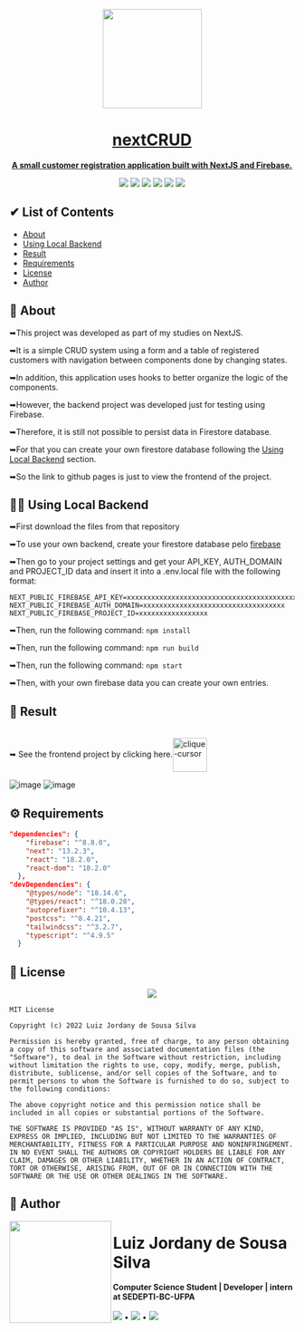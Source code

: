 <div align="center">

  <a href="https://ojordany.github.io/nextCRUD/"><img width="175px" src="https://user-images.githubusercontent.com/84668196/224700290-5b96b40f-7169-40ac-81ff-12d45b88a85b.png">

  <h1>nextCRUD</h1>
  
  <strong>A small customer registration application built with NextJS and Firebase.</strong>
  
  <a href="https://github.com/oJordany/nextCRUD/"><img src="https://img.shields.io/github/license/ojordany/nextCRUD?style=social"></a>
  <a href="https://github.com/oJordany/nextCRUD/"><img src="https://img.shields.io/github/stars/ojordany/nextCRUD?style=social"/></a>
  <a href="https://github.com/oJordany/nextCRUD/"><img src="https://img.shields.io/github/forks/ojordany/nextCRUD?style=social"/></a>
  <a href="https://github.com/oJordany/nextCRUD/"><img src="https://img.shields.io/github/issues/ojordany/nextCRUD?style=social"/></a>
  <a href="https://github.com/oJordany/nextCRUD/"><img src="https://img.shields.io/github/repo-size/ojordany/nextCRUD?style=social"/></a>
  <a href="https://github.com/oJordany/nextCRUD/"><img src="https://img.shields.io/github/commit-activity/w/ojordany/nextCRUD?style=social"/></a>
</div>

<h2></h2>
<h2>&#x2714 List of Contents</h2>
<ul type="pointer">
  <li><a href="#about">About</a></li>
  <li><a href="#usage">Using Local Backend</a></li>
  <li><a href="#result">Result</a></li>
  <li><a href="#requirements">Requirements</a></li>
  <li><a href="#license">License</a></li>
  <li><a href="#authors">Author</a></li>
</ul>

<h2></h2>
<h2><a name="about">&#x1F4D6 About</a></h2>
<p>➥This project was developed as part of my studies on NextJS.</p>
<p>➥It is a simple CRUD system using a form and a table of registered customers with navigation between components done by changing states.</p>
<p>➥In addition, this application uses hooks to better organize the logic of the components.</p>
<p>➥However, the backend project was developed just for testing using Firebase.</p>
<p>➥Therefore, it is still not possible to persist data in Firestore database.</p>
<p>➥For that you can create your own firestore database following the <a href="#usage">Using Local Backend</a> section.</p>
<p>➥So the link to github pages is just to view the frontend of the project.</p>

<h2></h2>
<h2><a name="usage">👨‍💻 Using Local Backend</a></h2>

➥First download the files from that repository

➥To use your own backend, create your firestore database pelo [firebase](https://console.firebase.google.com/?pli=1.)

➥Then go to your project settings and get your API_KEY, AUTH_DOMAIN and PROJECT_ID data and insert it into a .env.local file with the following format:

~~~
NEXT_PUBLIC_FIREBASE_API_KEY=xxxxxxxxxxxxxxxxxxxxxxxxxxxxxxxxxxxxxxxxxxxx
NEXT_PUBLIC_FIREBASE_AUTH_DOMAIN=xxxxxxxxxxxxxxxxxxxxxxxxxxxxxxxxxxx
NEXT_PUBLIC_FIREBASE_PROJECT_ID=xxxxxxxxxxxxxxxxx
~~~

➥Then, run the following command: ```npm install```

➥Then, run the following command: ```npm run build```

➥Then, run the following command: ```npm start```

➥Then, with your own firebase data you can create your own entries.

<h2></h2>
<h2><a name="result">&#x1F50E Result</a></h2>
<span><br/>➥ See the frontend project by clicking here.<a href="https://ojordany.github.io/nextCRUD/" alt='next'><img align="center"src="https://cdn.discordapp.com/attachments/897609680073941012/963207775045971988/pngwing-edit.png" alt="clique-cursor" width="60px"></a></span>

![image](https://user-images.githubusercontent.com/84668196/224709189-7ef00bb4-900a-4deb-a1b1-7d8b18c0751f.png)
![image](https://user-images.githubusercontent.com/84668196/224709364-61f27ce9-6f5e-4f65-bb8f-bf9e5d8f21a3.png)

<h2></h2>
<h2><a name="requirements">&#x2699 Requirements</a></h2>

~~~json
"dependencies": {
    "firebase": "^8.8.0",
    "next": "13.2.3",
    "react": "18.2.0",
    "react-dom": "18.2.0"
  },
"devDependencies": {
    "@types/node": "18.14.6",
    "@types/react": "^18.0.28",
    "autoprefixer": "^10.4.13",
    "postcss": "^8.4.21",
    "tailwindcss": "^3.2.7",
    "typescript": "^4.9.5"
  }
~~~

<h2></h2>
<h2><a name="license">&#x1F4DC License</a></h2>

<div align="center"><a href="https://github.com/oJordany/ReactRegistrationSystem/"><img src="https://img.shields.io/github/license/ojordany/ReactRegistrationSystem?style=social"></a></div>

~~~
MIT License

Copyright (c) 2022 Luiz Jordany de Sousa Silva

Permission is hereby granted, free of charge, to any person obtaining a copy of this software and associated documentation files (the "Software"), to deal in the Software without restriction, including without limitation the rights to use, copy, modify, merge, publish, distribute, sublicense, and/or sell copies of the Software, and to permit persons to whom the Software is furnished to do so, subject to the following conditions:

The above copyright notice and this permission notice shall be included in all copies or substantial portions of the Software.

THE SOFTWARE IS PROVIDED "AS IS", WITHOUT WARRANTY OF ANY KIND, EXPRESS OR IMPLIED, INCLUDING BUT NOT LIMITED TO THE WARRANTIES OF MERCHANTABILITY, FITNESS FOR A PARTICULAR PURPOSE AND NONINFRINGEMENT. IN NO EVENT SHALL THE AUTHORS OR COPYRIGHT HOLDERS BE LIABLE FOR ANY CLAIM, DAMAGES OR OTHER LIABILITY, WHETHER IN AN ACTION OF CONTRACT, TORT OR OTHERWISE, ARISING FROM, OUT OF OR IN CONNECTION WITH THE SOFTWARE OR THE USE OR OTHER DEALINGS IN THE SOFTWARE.
~~~

<h2></h2>
<h2><a name="authors">&#x1F465 Author</a></h2>
<!-- Jordany's Profile-->
<a href="https://github.com/oJordany/ReactRegistrationSystem"><img src="https://user-images.githubusercontent.com/84668196/178501845-e4b3b3a0-02e4-46ff-8447-ddf8e0a962e7.png" width="180px" height="180px" align="left"></a> 
<h1>Luiz Jordany de Sousa Silva</h1>
<strong>Computer Science Student | Developer | intern at SEDEPTI-BC-UFPA</strong>
<br/><br/>
<a href="https://instagram.com/ojordany/" target="_blank"><img src="https://img.shields.io/badge/-Instagram-%23E4405F?style=for-the-badge&logo=instagram&logoColor=white" target="_blank"></a>
•
<a href = "mailto:jordanyluiz@gmail.com"><img src="https://img.shields.io/badge/-Gmail-%23333?style=for-the-badge&logo=gmail&logoColor=white" target="_blank"></a>
•
<a href="https://www.linkedin.com/in/luiz-silva-759a491b9" target="_blank"><img src="https://img.shields.io/badge/-LinkedIn-%230077B5?style=for-the-badge&logo=linkedin&logoColor=white" target="_blank"></a>
  
<br/><br/><br/>
